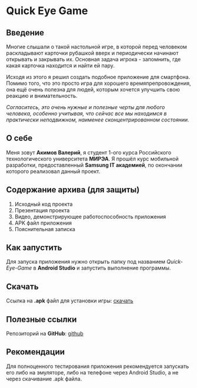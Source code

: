 # Quick Eye Game
## Введение
Многие слышали о такой настольной игре, в которой перед человеком раскладывают карточки рубашкой вверх и периодически начинают открывать и закрывать их. Основная задача игрока - запомнить, где какая карточка находится и найти ей пару.

Исходя из этого я решил создать подобное приложение для смартфона. Помимо того, что это просто игра для хорошего времяпрепровождения, она ещё очень полезна для людей, которым хочется улучшить свою реакцию и внимательность.

*Согласитесь, это очень нужные и полезные черты для любого человека, особенно учитывая, что сейчас все мы находимся в практически неподвижном, наименее сконцентрированном состоянии.*
## О себе
Меня зовут **Акимов Валерий**, я студент 1-ого курса Российского технологического университета **МИРЭА**. Я прошёл курс мобильной разработки, предоставленный **Samsung IT академией**, по окончании которого реализовал данный проект.
## Содержание архива (для защиты)
1. Исходный код проекта
2. Презентация проекта
3. Видео, демонстрирующее работоспособность приложения
4. APK файл приложения
5. Пояснительная записка
## Как запустить
Для запуска приложения нужно открыть папку под названием *Quick-Eye-Game* в **Android Studio** и запустить выполнение программы.
## Скачать
Ссылка на **.apk** файл для установки игры: [скачать](https://github.com/akimovve/Quick-Eye-Game/blob/master/app/release/app-release.apk)
## Полезные ссылки
Репозиторий на **GitHub**: [github](https://github.com/akimovve/Quick-Eye-Game)
## Рекомендации
Для полноценного тестирования приложения рекомендуется запускать его либо на эмуляторе, либо на телефоне через Android Studio, а не через скачивание .apk файла.
